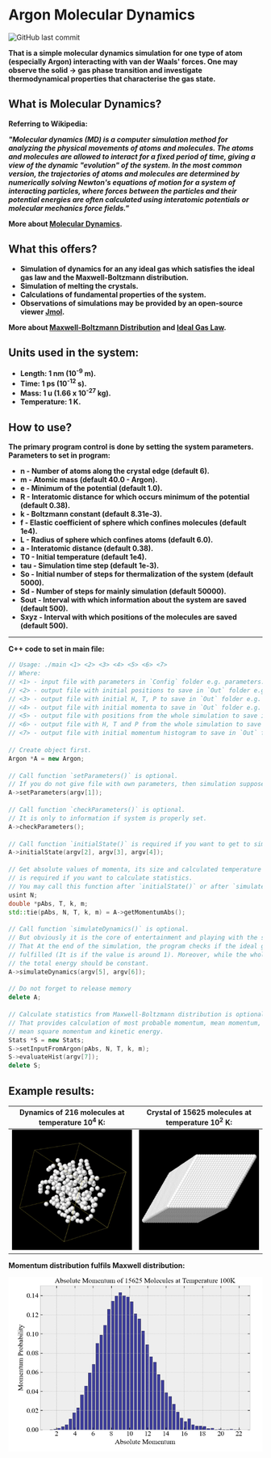 # **Argon Molecular Dynamics**

![GitHub last commit](https://img.shields.io/github/last-commit/mateuszk098/Argon-Molecular-Dynamics)

**That is a simple molecular dynamics simulation for one type of atom (especially Argon) interacting with van der Waals' forces. One may observe the solid &rarr; gas phase transition and investigate thermodynamical properties that characterise the gas state.**

## **What is Molecular Dynamics?**
**Referring to Wikipedia:**

_**"Molecular dynamics (MD) is a computer simulation method for analyzing the physical movements of atoms and molecules. The atoms and molecules are allowed to interact for a fixed period of time, giving a view of the dynamic "evolution" of the system. In the most common version, the trajectories of atoms and molecules are determined by numerically solving Newton's equations of motion for a system of interacting particles, where forces between the particles and their potential energies are often calculated using interatomic potentials or molecular mechanics force fields."**_

**More about [Molecular Dynamics](https://en.wikipedia.org/wiki/Molecular_dynamics#:~:text=Molecular%20dynamics%20(MD)%20is%20a,%22evolution%22%20of%20the%20system.).**


## **What this offers?**
- **Simulation of dynamics for an any ideal gas which satisfies the ideal gas law and the Maxwell-Boltzmann distribution.**
- **Simulation of melting the crystals.**
- **Calculations of fundamental properties of the system.**
- **Observations of simulations may be provided by an open-source viewer [Jmol](http://jmol.sourceforge.net/).**

**More about [Maxwell-Boltzmann Distribution](https://en.wikipedia.org/wiki/Maxwell%E2%80%93Boltzmann_distribution) and [Ideal Gas Law](https://en.wikipedia.org/wiki/Ideal_gas_law).**

## **Units used in the system:**
- **Length: 1 nm (10<sup>-9</sup> m).**
- **Time: 1 ps (10<sup>-12</sup> s).**
- **Mass: 1 u (1.66 x 10<sup>-27</sup> kg).**
- **Temperature: 1 K.**

## **How to use?**
**The primary program control is done by setting the system parameters.**
**Parameters to set in program:**

- **n - Number of atoms along the crystal edge (default 6).**
- **m - Atomic mass (default 40.0 - Argon).**
- **e - Minimum of the potential (default 1.0).**
- **R - Interatomic distance for which occurs minimum of the potential (default 0.38).**
- **k - Boltzmann constant (default 8.31e-3).**
- **f - Elastic coefficient of sphere which confines molecules (default 1e4).**
- **L - Radius of sphere which confines atoms (default 6.0).**
- **a - Interatomic distance (default 0.38).**
- **T0  - Initial temperature (default 1e4).**
- **tau - Simulation time step (default 1e-3).**
- **So - Initial number of steps for thermalization of the system (default 5000).**
- **Sd - Number of steps for mainly simulation (default 50000).**
- **Sout - Interval with which information about the system are saved (default 500).**
- **Sxyz - Interval with which positions of the molecules are saved (default 500).**
---

**C++ code to set in main file:**
```c++
// Usage: ./main <1> <2> <3> <4> <5> <6> <7>
// Where:
// <1> - input file with parameters in `Config` folder e.g. parameters.txt
// <2> - output file with initial positions to save in `Out` folder e.g. r0_init.txt
// <3> - output file with initial H, T, P to save in `Out` folder e.g. htp_init.txt
// <4> - output file with initial momenta to save in `Out` folder e.g. p0_init.txt
// <5> - output file with positions from the whole simulation to save in `Out` folder e.g. rt_sim.txt
// <6> - output file with H, T and P from the whole simulation to save in `Out` folder e.g. htp_sim.txt
// <7> - output file with initial momentum histogram to save in `Out` folder e.g. hist.txt

// Create object first.
Argon *A = new Argon;

// Call function `setParameters()` is optional.
// If you do not give file with own parameters, then simulation suppose default values.
A->setParameters(argv[1]);

// Call function `checkParameters()` is optional.
// It is only to information if system is properly set.
A->checkParameters();

// Call function `initialState()` is required if you want to get to simulation.
A->initialState(argv[2], argv[3], argv[4]);

// Get absolute values of momenta, its size and calculated temperature
// is required if you want to calculate statistics.
// You may call this function after `initialState()` or after `simulateDynamics()`.
usint N;
double *pAbs, T, k, m;
std::tie(pAbs, N, T, k, m) = A->getMomentumAbs();

// Call function `simulateDynamics()` is optional.
// But obviously it is the core of entertainment and playing with the system.
// That At the end of the simulation, the program checks if the ideal gas law is 
// fulfilled (It is if the value is around 1). Moreover, while the whole simulation,
// the total energy should be constant.
A->simulateDynamics(argv[5], argv[6]);

// Do not forget to release memory
delete A;

// Calculate statistics from Maxwell-Boltzmann distribution is optional.
// That provides calculation of most probable momentum, mean momentum,
// mean square momentum and kinetic energy. 
Stats *S = new Stats;
S->setInputFromArgon(pAbs, N, T, k, m);
S->evaluateHist(argv[7]);
delete S;
```

## **Example results:**

**Dynamics of 216 molecules at temperature 10<sup>4</sup> K:** | **Crystal of 15625 molecules at temperature 10<sup>2</sup> K:**
:-------------------------------------------------:|:-------------------------------------------------:
<img src="https://github.com/mateuszk098/Argon-Molecular-Dynamics/blob/master/Images/argon_gas_state.gif" width="390"/> | <img src="https://github.com/mateuszk098/Argon-Molecular-Dynamics/blob/master/Images/argon_crystal_state.png" width="390"/>


**Momentum distribution fulfils Maxwell distribution:**


![](https://github.com/mateuszk098/Argon-Molecular-Dynamics/blob/master/Images/15625molecules_hist.png)

